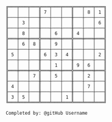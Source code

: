 
    ╔═══╤═══╤═══╦═══╤═══╤═══╦═══╤═══╤═══╗
    ║   │   │   ║ 7 │   │   ║   │ 8 │ 1 ║
    ╟───┼───┼───╫───┼───┼───╫───┼───┼───╢
    ║   │ 3 │   ║   │   │   ║   │   │ 6 ║
    ╟───┼───┼───╫───┼───┼───╫───┼───┼───╢
    ║   │ 8 │   ║   │ 6 │   ║ 4 │   │   ║
    ╠═══╪═══╪═══╬═══╪═══╪═══╬═══╪═══╪═══╣
    ║   │ 6 │ 8 ║   │ 9 │   ║   │   │   ║
    ╟───┼───┼───╫───┼───┼───╫───┼───┼───╢
    ║ 5 │   │   ║ 6 │ 3 │ 4 ║   │   │ 2 ║
    ╟───┼───┼───╫───┼───┼───╫───┼───┼───╢
    ║   │   │   ║   │ 1 │   ║ 9 │ 6 │   ║
    ╠═══╪═══╪═══╬═══╪═══╪═══╬═══╪═══╪═══╣
    ║   │   │ 7 ║   │ 5 │   ║   │ 2 │   ║
    ╟───┼───┼───╫───┼───┼───╫───┼───┼───╢
    ║ 4 │   │   ║   │   │   ║   │ 7 │   ║
    ╟───┼───┼───╫───┼───┼───╫───┼───┼───╢
    ║ 3 │ 5 │   ║   │   │ 1 ║   │   │   ║
    ╚═══╧═══╧═══╩═══╧═══╧═══╩═══╧═══╧═══╝

    Completed by: @gitHub Username